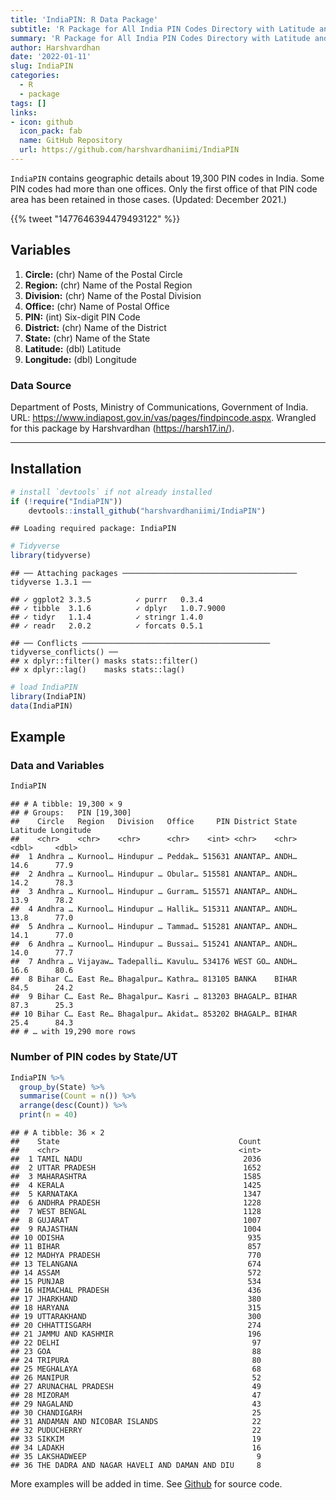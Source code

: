 ```yaml
---
title: 'IndiaPIN: R Data Package'
subtitle: 'R Package for All India PIN Codes Directory with Latitude and Longitude Details (Updated: December 2021)'
summary: 'R Package for All India PIN Codes Directory with Latitude and Longitude Details (Updated: December 2021)'
author: Harshvardhan
date: '2022-01-11'
slug: IndiaPIN
categories:
  - R
  - package
tags: []
links:
- icon: github
  icon_pack: fab
  name: GitHub Repository
  url: https://github.com/harshvardhaniimi/IndiaPIN
---
```


`IndiaPIN` contains geographic details about 19,300 PIN codes in India. Some PIN codes had more than one offices. Only the first office of that PIN code area has been retained in those cases. (Updated: December 2021.)

{{% tweet "1477646394479493122" %}}

## Variables

1.  **Circle:** (chr) Name of the Postal Circle
2.  **Region:** (chr) Name of the Postal Region
3.  **Division:** (chr) Name of the Postal Division
4.  **Office:** (chr) Name of Postal Office
5.  **PIN:** (int) Six-digit PIN Code
6.  **District:** (chr) Name of the District
7.  **State:** (chr) Name of the State
8.  **Latitude:** (dbl) Latitude
9.  **Longitude:** (dbl) Longitude

### Data Source

Department of Posts, Ministry of Communications, Government of India. URL: https://www.indiapost.gov.in/vas/pages/findpincode.aspx. Wrangled for this package by Harshvardhan (https://harsh17.in/).

------------------------------------------------------------------------

## Installation

``` r
# install `devtools` if not already installed
if (!require("IndiaPIN")) 
    devtools::install_github("harshvardhaniimi/IndiaPIN")
```

    ## Loading required package: IndiaPIN

``` r
# Tidyverse
library(tidyverse)
```

    ## ── Attaching packages ─────────────────────────────────────── tidyverse 1.3.1 ──

    ## ✓ ggplot2 3.3.5          ✓ purrr   0.3.4     
    ## ✓ tibble  3.1.6          ✓ dplyr   1.0.7.9000
    ## ✓ tidyr   1.1.4          ✓ stringr 1.4.0     
    ## ✓ readr   2.0.2          ✓ forcats 0.5.1

    ## ── Conflicts ────────────────────────────────────────── tidyverse_conflicts() ──
    ## x dplyr::filter() masks stats::filter()
    ## x dplyr::lag()    masks stats::lag()

``` r
# load IndiaPIN
library(IndiaPIN)
data(IndiaPIN)
```

## Example

### Data and Variables

``` r
IndiaPIN
```

    ## # A tibble: 19,300 × 9
    ## # Groups:   PIN [19,300]
    ##    Circle   Region   Division   Office     PIN District State Latitude Longitude
    ##    <chr>    <chr>    <chr>      <chr>    <int> <chr>    <chr>    <dbl>     <dbl>
    ##  1 Andhra … Kurnool… Hindupur … Peddak… 515631 ANANTAP… ANDH…     14.6      77.9
    ##  2 Andhra … Kurnool… Hindupur … Obular… 515581 ANANTAP… ANDH…     14.2      78.3
    ##  3 Andhra … Kurnool… Hindupur … Gurram… 515571 ANANTAP… ANDH…     13.9      78.2
    ##  4 Andhra … Kurnool… Hindupur … Hallik… 515311 ANANTAP… ANDH…     13.8      77.0
    ##  5 Andhra … Kurnool… Hindupur … Tammad… 515281 ANANTAP… ANDH…     14.1      77.0
    ##  6 Andhra … Kurnool… Hindupur … Bussai… 515241 ANANTAP… ANDH…     14.0      77.7
    ##  7 Andhra … Vijayaw… Tadepalli… Kavulu… 534176 WEST GO… ANDH…     16.6      80.6
    ##  8 Bihar C… East Re… Bhagalpur… Kathra… 813105 BANKA    BIHAR     84.5      24.2
    ##  9 Bihar C… East Re… Bhagalpur… Kasri … 813203 BHAGALP… BIHAR     87.3      25.3
    ## 10 Bihar C… East Re… Bhagalpur… Akidat… 853202 BHAGALP… BIHAR     25.4      84.3
    ## # … with 19,290 more rows

### Number of PIN codes by State/UT

``` r
IndiaPIN %>% 
  group_by(State) %>% 
  summarise(Count = n()) %>% 
  arrange(desc(Count)) %>% 
  print(n = 40)
```

    ## # A tibble: 36 × 2
    ##    State                                        Count
    ##    <chr>                                        <int>
    ##  1 TAMIL NADU                                    2036
    ##  2 UTTAR PRADESH                                 1652
    ##  3 MAHARASHTRA                                   1585
    ##  4 KERALA                                        1425
    ##  5 KARNATAKA                                     1347
    ##  6 ANDHRA PRADESH                                1228
    ##  7 WEST BENGAL                                   1128
    ##  8 GUJARAT                                       1007
    ##  9 RAJASTHAN                                     1004
    ## 10 ODISHA                                         935
    ## 11 BIHAR                                          857
    ## 12 MADHYA PRADESH                                 770
    ## 13 TELANGANA                                      674
    ## 14 ASSAM                                          572
    ## 15 PUNJAB                                         534
    ## 16 HIMACHAL PRADESH                               436
    ## 17 JHARKHAND                                      380
    ## 18 HARYANA                                        315
    ## 19 UTTARAKHAND                                    300
    ## 20 CHHATTISGARH                                   274
    ## 21 JAMMU AND KASHMIR                              196
    ## 22 DELHI                                           97
    ## 23 GOA                                             88
    ## 24 TRIPURA                                         80
    ## 25 MEGHALAYA                                       68
    ## 26 MANIPUR                                         52
    ## 27 ARUNACHAL PRADESH                               49
    ## 28 MIZORAM                                         47
    ## 29 NAGALAND                                        43
    ## 30 CHANDIGARH                                      25
    ## 31 ANDAMAN AND NICOBAR ISLANDS                     22
    ## 32 PUDUCHERRY                                      22
    ## 33 SIKKIM                                          19
    ## 34 LADAKH                                          16
    ## 35 LAKSHADWEEP                                      9
    ## 36 THE DADRA AND NAGAR HAVELI AND DAMAN AND DIU     8

More examples will be added in time. See [Github](https://github.com/harshvardhaniimi/IndiaPIN) for source code.
